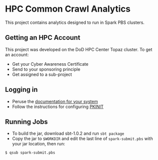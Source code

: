 # HPC Common Crawl Analytics

This project contains analytics designed to run in Spark PBS clusters. 

## Getting an HPC Account

This project was developed on the DoD HPC Center Topaz cluster. To get an account: 

* Get your Cyber Awareness Certificate
* Send to your sponsoring principle
* Get assigned to a sub-project 

## Logging in

* Peruse the [documentation for your system](https://centers.hpc.mil/systems/unclassified.html)
* Follow the instructions for configuring [PKINIT](https://centers.hpc.mil/users/pkinitUserGuide.html)

## Running Jobs

* To build the jar, download sbt-1.0.2 and run `sbt package`
* Copy the jar to `$WORKDIR` and edit the last line of `spark-submit.pbs` with your jar location, then run:

```bash
$ qsub spark-submit.pbs 
```
